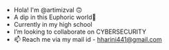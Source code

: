 - Hola! I'm @artimizval 🙃
- A dip in this Euphoric world💜
- Currently in my high school
- I’m looking to collaborate on CYBERSECURITY
- 📫 Reach me via my mail id - hharini441@gmail.com
<!---
artemizival/artemizival is a ✨ special ✨ repository because its `README.md` (this file) appears on your GitHub profile.
You can click the Preview link to take a look at your changes.
--->
